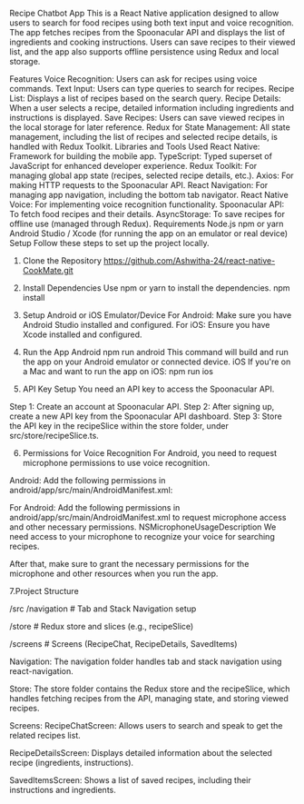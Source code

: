 Recipe Chatbot App
This is a React Native application designed to allow users to search for food recipes using both text input and voice recognition. The app fetches recipes from the Spoonacular API and displays the list of ingredients and cooking instructions. Users can save recipes to their viewed list, and the app also supports offline persistence using Redux and local storage.

Features
Voice Recognition: Users can ask for recipes using voice commands.
Text Input: Users can type queries to search for recipes.
Recipe List: Displays a list of recipes based on the search query.
Recipe Details: When a user selects a recipe, detailed information including ingredients and instructions is displayed.
Save Recipes: Users can save viewed recipes in the local storage for later reference.
Redux for State Management: All state management, including the list of recipes and selected recipe details, is handled with Redux Toolkit.
Libraries and Tools Used
React Native: Framework for building the mobile app.
TypeScript: Typed superset of JavaScript for enhanced developer experience.
Redux Toolkit: For managing global app state (recipes, selected recipe details, etc.).
Axios: For making HTTP requests to the Spoonacular API.
React Navigation: For managing app navigation, including the bottom tab navigator.
React Native Voice: For implementing voice recognition functionality.
Spoonacular API: To fetch food recipes and their details.
AsyncStorage: To save recipes for offline use (managed through Redux).
Requirements
Node.js
npm or yarn
Android Studio / Xcode (for running the app on an emulator or real device)
Setup
Follow these steps to set up the project locally.

1. Clone the Repository
https://github.com/Ashwitha-24/react-native-CookMate.git

2. Install Dependencies
Use npm or yarn to install the dependencies.
npm install
3. Setup Android or iOS Emulator/Device
For Android: Make sure you have Android Studio installed and configured.
For iOS: Ensure you have Xcode installed and configured.
4. Run the App
Android
npm run android
This command will build and run the app on your Android emulator or connected device.
iOS
If you're on a Mac and want to run the app on iOS:
npm run ios
5. API Key Setup
You need an API key to access the Spoonacular API.

Step 1: Create an account at Spoonacular API.
Step 2: After signing up, create a new API key from the Spoonacular API dashboard.
Step 3: Store the API key in the recipeSlice within the store folder, under src/store/recipeSlice.ts.

6. Permissions for Voice Recognition
For Android, you need to request microphone permissions to use voice recognition.

Android: Add the following permissions in android/app/src/main/AndroidManifest.xml:
<uses-permission android:name="android.permission.RECORD_AUDIO" />
<uses-permission android:name="android.permission.INTERNET" />



For Android:
Add the following permissions in android/app/src/main/AndroidManifest.xml to request microphone access and other necessary permissions.
<key>NSMicrophoneUsageDescription</key>
<string>We need access to your microphone to recognize your voice for searching recipes.</string>


After that, make sure to grant the necessary permissions for the microphone and other resources when you run the app.


7.Project Structure

/src
  /navigation              # Tab and Stack Navigation setup

  /store                   # Redux store and slices (e.g., recipeSlice)

  /screens                 # Screens (RecipeChat, RecipeDetails, SavedItems)

Navigation: The navigation folder handles tab and stack navigation using react-navigation.

Store: The store folder contains the Redux store and the recipeSlice, which handles fetching recipes from the API, managing state, and storing viewed recipes.

Screens:
RecipeChatScreen: Allows users to search and speak to get the related recipes list.

RecipeDetailsScreen: Displays detailed information about the selected recipe (ingredients, instructions).

SavedItemsScreen: Shows a list of saved recipes, including their instructions and ingredients.







